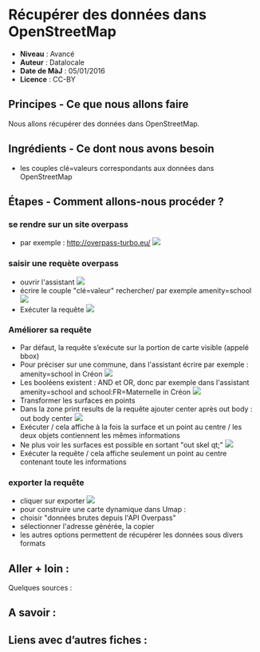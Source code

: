 # Récupérer des données dans OpenStreetMap

- **Niveau** : Avancé
- **Auteur** : Datalocale
- **Date de MàJ** : 05/01/2016
- **Licence** : CC-BY

## Principes - Ce que nous allons faire
Nous allons récupérer des données dans OpenStreetMap.

## Ingrédients - Ce dont nous avons besoin
* les couples clé=valeurs correspondants aux données dans OpenStreetMap

## Étapes - Comment allons-nous procéder ?

### se rendre sur un site overpass
* par exemple : http://overpass-turbo.eu/
![](http://www.datalocale.fr/drupal7/sites/default/files/fiches/overpass-01.png)
### saisir une requète overpass
* ouvrir l'assistant
![](http://www.datalocale.fr/drupal7/sites/default/files/fiches/overpass-02.png)
* écrire le couple "clé=valeur" rechercher/ par exemple amenity=school
![](http://www.datalocale.fr/drupal7/sites/default/files/fiches/overpass-03.png)
* Exécuter la requête
![](http://www.datalocale.fr/drupal7/sites/default/files/fiches/overpass-04.png)
### Améliorer sa requête
* Par défaut, la requête s’exécute sur la portion de carte visible (appelé bbox)
* Pour préciser sur une commune, dans l'assistant écrire par exemple : amenity=school in Créon
![](http://www.datalocale.fr/drupal7/sites/default/files/fiches/overpass-05.png)
* Les booléens existent : AND et OR, donc par exemple dans l'assistant amenity=school and school:FR=Maternelle in Créon
![](http://www.datalocale.fr/drupal7/sites/default/files/fiches/overpass-06.png)
* Transformer les surfaces en points
 * Dans la zone print results de la requête ajouter center après out body : out body center
![](http://www.datalocale.fr/drupal7/sites/default/files/fiches/overpass-07.png)
 * Exécuter / cela affiche à la fois la surface et un point au centre / les deux objets contiennent les mêmes informations
 * Ne plus voir les surfaces est possible en sortant "out skel qt;"
![](http://www.datalocale.fr/drupal7/sites/default/files/fiches/overpass-08.png)
 * Exécuter la requête / cela affiche seulement un point au centre contenant toute les informations 

### exporter la requête
* cliquer sur exporter
![](http://www.datalocale.fr/drupal7/sites/default/files/fiches/overpass-09.png)
 * pour construire une carte dynamique dans Umap : 
  * choisir "données brutes depuis l'API Overpass"
  * sélectionner l'adresse générée, la copier
 * les autres options permettent de récupérer les données sous divers formats

## Aller + loin : 
Quelques sources : 

## A savoir : 

## Liens avec d’autres fiches : 

